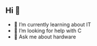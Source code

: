 ## Hi 👋

- 🌱 I’m currently learning about IT
- 🤔 I’m looking for help with C
- 💬 Ask me about hardware

##

<link rel="stylesheet" type='text/css' href="https://cdn.jsdelivr.net/gh/devicons/devicon@latest/devicon.min.css" />

